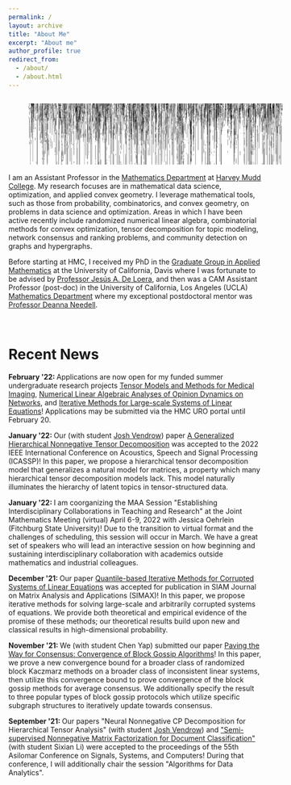 ```yaml
---
permalink: /
layout: archive
title: "About Me"
excerpt: "About me"
author_profile: true
redirect_from:
  - /about/
  - /about.html
---
```


<!--![visualization of residual of iterative projection method for linear inequalities](../images/residual.png)-->
<figure style="float: left; margin-right:50px; width:100%"><img src="../images/residual.png" alt="visualization of residual of iterative projection method for linear inequalities"></figure>

I am an Assistant Professor in the [Mathematics Department](https://www.hmc.edu/mathematics/) at [Harvey Mudd College](https://www.hmc.edu/). My research focuses are in mathematical data science, optimization, and applied convex geometry.  I leverage mathematical tools, such as those from probability, combinatorics, and convex geometry, on problems in data science and optimization. Areas in which I have been active recently include randomized numerical linear algebra, combinatorial methods for convex optimization, tensor decomposition for topic modeling, network consensus and ranking problems, and community detection on graphs and hypergraphs.

Before starting at HMC, I received my PhD in the [Graduate Group in Applied Mathematics](http://appliedmath.ucdavis.edu/) at the University of California, Davis where I was fortunate to be advised by [Professor Jesús A. De Loera](https://www.math.ucdavis.edu/~deloera), and then was a CAM Assistant Professor (post-doc) in the University of California, Los Angeles (UCLA) [Mathematics Department](https://ww3.math.ucla.edu/) where my exceptional postdoctoral mentor was [Professor Deanna Needell](https://www.math.ucla.edu/~deanna/).


<!--<br>Contact
===========
Email: <a href="mailto:jhaddock@g.hmc.edu">jhaddock@g.hmc.edu</a>
<br>Office: Shanahan 2408
<link href="https://assets.calendly.com/assets/external/widget.css" rel="stylesheet">
<script src="https://assets.calendly.com/assets/external/widget.js" type="text/javascript" async></script>
<a href="" onclick="Calendly.initPopupWidget({url: 'https://calendly.com/jamie-haddock'});return false;">Schedule time with me</a>-->



<br>Recent News
===========
<b>February '22: </b>Applications are now open for my funded summer undergraduate research projects <a href="https://uro.hmc.edu/projects">Tensor Models and Methods for Medical Imaging</a>, <a href="https://uro.hmc.edu/projects">Numerical Linear Algebraic Analyses of Opinion Dynamics on Networks</a>, and <a href="https://uro.hmc.edu/projects">Iterative Methods for Large-scale Systems of Linear Equations</a>!  Applications may be submitted via the HMC URO portal until February 20.

<b>January '22: </b> Our (with student <a href="http://www.joshvendrow.com/">Josh Vendrow</a>) paper <a href="https://arxiv.org/abs/2109.14820">A Generalized Hierarchical Nonnegative Tensor Decomposition</a> was accepted to the 2022 IEEE International Conference on Acoustics, Speech and Signal Processing (ICASSP)!  In this paper, we propose a hierarchical tensor decomposition model that generalizes a natural model for matrices, a property which many hierarchical tensor decomposition models lack.  This model naturally illuminates the hierarchy of latent topics in tensor-structured data.

<b>January '22: </b> I am coorganizing the MAA Session "Establishing Interdisciplinary Collaborations in Teaching and Research" at the Joint Mathematics Meeting (virtual) April 6-9, 2022 with Jessica Oehrlein (Fitchburg State University)!  Due to the transition to virtual format and the challenges of scheduling, this session will occur in March.  We have a great set of speakers who will lead an interactive session on how beginning and sustaining interdisciplinary collaboration with academics outside mathematics and industrial colleagues.

<b>December '21: </b> Our paper <a href="https://arxiv.org/abs/2009.08089">Quantile-based Iterative Methods for Corrupted Systems of Linear Equations</a> was accepted for publication in SIAM Journal on Matrix Analysis and Applications (SIMAX)!  In this paper, we propose iterative methods for solving large-scale and arbitrarily corrupted systems of equations.  We provide both theoretical and empirical evidence of the promise of these methods; our theoretical results build upon new and classical results in high-dimensional probability.

<!-- <b>December '21: </b> I am co-organizing the Southern California Applied Mathematics Symposium (SOCAMS) with Heather Zinn-Brooks (Harvey Mudd College), Christina Edholm (Scripps College), Manuchehr Aminian (Cal Poly Pomona), Phil Chodrow (UCLA), Anna Ma (UCI), Adam MacLean (USC), Chris Miles (UCI), and Alona Kryshchenko (CSU Channel Islands).  This one-day meeting will be held on the campus of Harvey Mudd College on April 9, 2022!  This conference aims to bring together researchers from universities throughout Southern California, working in all areas of Applied Mathematics, for a one-day exchange of ideas in an informal and collaborative atmosphere -- check back soon for links to submit your work and register to participate. -->

<b>November '21: </b> We (with student Chen Yap) submitted our paper <a href="https://arxiv.org/abs/2110.14609">Paving the Way for Consensus: Convergence of Block Gossip Algorithms</a>!  In this paper, we prove a new convergence bound for a broader class of randomized block Kaczmarz methods on a broader class of inconsistent linear systems, then utilize this convergence bound to prove convergence of the block gossip methods for average consensus.  We additionally specify the result to three popular types of block gossip protocols which utilize specific subgraph structures to iteratively update towards consensus.

<b>September '21: </b> Our papers "Neural Nonnegative CP Decomposition for Hierarchical Tensor Analysis" (with student <a href="http://www.joshvendrow.com/">Josh Vendrow</a>) and <a href="https://arxiv.org/abs/2010.07956">"Semi-supervised Nonnegative Matrix Factorization for Document Classification"</a> (with student Sixian Li) were accepted to the proceedings of the 55th Asilomar Conference on Signals, Systems, and Computers!  During that conference, I will additionally chair the session "Algorithms for Data Analytics".

<!--

<b>June '21: </b> I was selected for the MAA Project NExT Gold'21 cohort!  <a href="https://www.maa.org/programs-and-communities/professional-development/project-next">Project NExT</a> (New Experiences in Teaching) is a year-long professional development program for early career mathematicians that addresses all aspects of an academic career. Looking forward to participating in this program and to meeting the rest of the cohort!

<b>May '21: </b> Our grant <a href="https://www.nsf.gov/awardsearch/showAward?AWD_ID=2111440&HistoricalAwards=false">"Tensor Models, Methods, and Medicine"</a> was awarded by NSF DMS Computational Mathematics!  This award will support research developing supervised and hierarchical tensor models and efficient numerical and combinatorial methods for training these models, and an exciting collaboration with cardiologists at Harbor-UCLA Medical Center!  It will fund summer undergraduate research positions and summer workshops bringing experts on the mathematics of tensors together with application area experts.  If you are interested in either of these opportunities, please <a href="mailto:jhaddock@g.hmc.edu">reach out!</a>

<b>May '21: </b> We submitted our paper <a href="https://arxiv.org/abs/2105.09065">Statistical Learning for Best Practices in Tattoo Removal</a> (with student Richard Yim)!  This paper employs statistical and machine learning techniques to investigate best practices in laser-assisted tattoo removal.  This work is a collaboration with the largest gang rehabilitation and reentry organization in the world, <a href="https://homeboyindustries.org/">Homeboy Industries</a>!

<dt><h3>[Feb. '21]</h3></dt> <dd>Applications are now open for my funded summer undergraduate research project <a href="https://uro.hmc.edu/projects">Kaczmarz Methods for Large-scale Data Analysis</a>!  This project will be run in conjunction with the UCLA CAM REU and is partially funded by Harvey Mudd College.  Applications from undergraduates at any institution are welcome and can be submitted through <a href="https://www.mathprograms.org/db/programs/1067">MathPrograms</a>! If you are a Claremont colleges student, you can additionally apply at <a href="https://uro.hmc.edu/projects">HMC URO</a>.</dd>
<dt><h3>[Jan. '21]</h3></dt> <dd>Our paper <a href="https://arxiv.org/abs/2010.11365">On a Guided Nonnegative Matrix Factorization</a> (with student Josh Vendrow) was accepted to the 2021 IEEE International Conference on Acoustics, Speech and Signal Processing (ICASSP)!  In it, we propose an approach based upon the nonnegative matrix factorization (NMF) model, deemed Guided NMF, that incorporates user-designed seed word supervision. Our experimental results demonstrate the promise of this model and illustrate that it is competitive with other methods of this ilk with only very little supervision information!</dd>
<dt><h3>[Dec. '20]</h3></dt> <dd>Our paper <a href="http://arxiv.org/abs/1912.03544">Greed Works: An Improved Analysis of Sampling Kaczmarz-Motzkin</a> (with Anna Ma) was accepted for publication to the SIAM Journal on Mathematical Data Science (SIMODS)!  In this work, we present an improved convergence analysis of the Sampling Kaczmarz-Motzkin (SKM) family of methods on consistent systems of linear equations.  Our analysis illustrates the advantage of using greedier members of this family and presents intuition for why Motzkin's (maximal residual) method often converges faster than the Randomized Kaczmarz method! We additionally specialize our analysis to two specific forms of linear systems, including average consensus systems.</dd>
<dt><h3>[Nov. '20]</h3></dt> <dd>Our paper <a href="https://arxiv.org/abs/1905.13404">Data-driven Algorithm Selection and Tuning in Optimization and Signal Processing</a> was accepted for publication to the Annals of Mathematics and Artificial Intelligence! In this paper, we train machine learning methods to automatically improve the performance of optimization and signal processing algorithms. As a proof of concept, we use our approach to improve two popular data processing subroutines in data science: stochastic gradient descent and greedy methods in compressed sensing!</dd>
<dt><h3>[Oct. '20]</h3></dt> <dd>We (with student Edwin Chau) submitted the paper <a href="https://arxiv.org/abs/2010.10635">On Application of Block Kaczmarz Methods in Matrix Factorization</a>!  In this work, we discuss and test a block Kaczmarz solver that replaces the least-squares subroutine in the common alternating scheme for matrix factorization. This variant trades a small increase in factorization error for significantly faster algorithmic performance. In doing so we find block sizes that produce a solution comparable to that of the least-squares solver for only a fraction of the runtime and working memory requirement!</dd>
<dt><h3>[Oct. '20]</h3></dt> <dd>We (with student Sixian Li) submitted the paper <a href="http://arxiv.org/abs/2010.07956">Semi-supervised NMF Models for Topic Modeling in Learning Tasks</a>!  In this work, we propose several new semi-supervised NMF (SSNMF) models and show that these are naturally formulated as the maximum likelihood estimators given a generative factorization model and assumed distributions of uncertainty in the observed data.  We develop training methods for the general forms of these models and illustrate how to apply them to the classification task; our experiments show that these methods are very promising and achieve high classification accuracy on the 20 Newsgroups data (while also developing a coherent topic model and classifying in a low-dimensional space)!</dd>
<dt><h3>[Sep. '20]</h3></dt> <dd>We (with student Josh Vendrow) submitted the paper "Neural Nonnegative CP Decomposition for Hierarchical Tensor Analysis"!  We propose a model for hierarchical tensor decomposition and a neural network-inspired technique for training the model.  This model allows a user to decompose a tensor at different granularities (ranks) and to visualize the relationship between the learned topics at different levels of hierarchy!</dd>
<dt><h3>[Sep. '20]</h3></dt> <dd>We submitted the paper <a href="https://arxiv.org/abs/2009.08089">Quantile-based Iterative Methods for Corrupted Systems of Linear Equations</a>!  In this paper, we propose iterative methods for solving large-scale and arbitrarily corrupted systems of equations.  We provide both theoretical and empirical evidence of the promise of these methods; our theoretical results build upon new and classical results in high-dimensional probability.</dd>
<dt><h3>[Sep. '20]</h3></dt> <dd>We submitted the paper "Weakly-Supervised Object Localization using Semi-supervised Nonnegative Matrix Factorization"!  We combine a new form of semi-supervised nonnegative matrix factorization with convolutional neural network filters to produce a successful model for object localization in multi-class image datasets.</dd>
<dt><h3>[Sep. '20]</h3></dt> <dd>Our paper <a href="https://arxiv.org/abs/2001.00631">On Large-Scale Dynamic Topic Modeling with Nonnegative CP Tensor Decomposition</a> was accepted for publication in the Proceedings of the Women in Data Science and Mathematics (WiSDM) Workshop!  This collaboration was begun at the Research Collaboration Workshop for <a href="https://icerm.brown.edu/topical_workshops/tw19-5-wisdm/">Women in Data Science and Mathematics</a>, July 2019 held at <a href="https://icerm.brown.edu/">ICERM</a> (funded by ICERM, <a href="https://awm-math.org/">AWM</a> and <a href="http://dimacs.rutgers.edu/">DIMACS</a> (NSF grant CCF1144502)).</dd>
<dt><h3>[Aug. '20]</h3></dt> <dd>We (with student Josh Vendrow) submitted the paper <a href="https://arxiv.org/abs/2009.09087">Feature Selection on Lyme Disease Patient Survey Data</a>!  In this work, we use basic machine learning techniques to perform feature selection on a large-scale survey dataset from a private Lyme disease patient database, <a href="https://www.lymedisease.org/mylymedata-lyme-disease-research/">MyLymeData</a>.</dd>
<p>I received the AMS-Simons Foundation Travel Grant for 2018-2020.</p> -->
